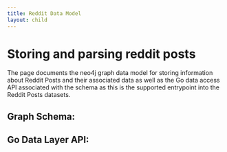 ```yaml
---
title: Reddit Data Model
layout: child
---
```

# Storing and parsing reddit posts
The page documents the neo4j graph data model for storing information about Reddit Posts and their associated data as well as the Go data access API associated with the schema as this is the supported entrypoint into the Reddit Posts datasets.

## Graph Schema:


## Go Data Layer API: